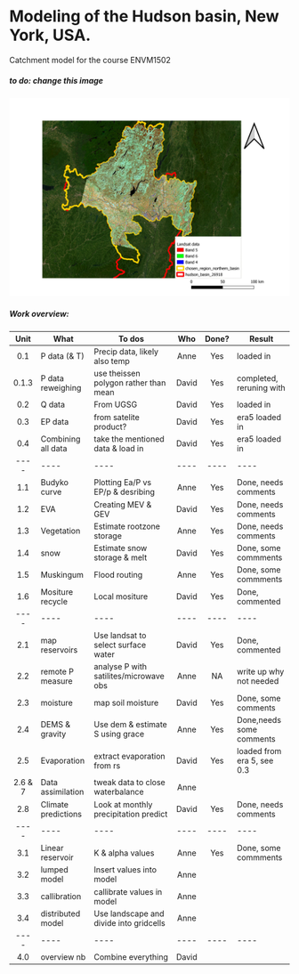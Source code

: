# Modeling of the Hudson basin, New York, USA.
Catchment model for the course ENVM1502


##### to do: change this image 
![map_satelite_imaging](GIS/map_satelite_imaging.jpeg)

##### Work overview:
| Unit        | What                | To dos                                 | Who   | Done?  |  Result                 |
| :----:      | ----                | ----                                   |:----: | :----: | ----                    |
| 0.1         | P data (& T)        | Precip data, likely also temp          | Anne  | Yes    | loaded in               |
| 0.1.3       | P data reweighing   | use theissen polygon rather than mean  | David | Yes    | completed, reruning with|  
| 0.2         | Q data              | From UGSG                              | David | Yes    | loaded in               |  
| 0.3         | EP data             | from satelite product?                 | David | Yes    | era5 loaded in          | 
| 0.4         | Combining all data  | take the mentioned data & load in      | David | Yes    | era5 loaded in          |  
| ----        | ----                | ----                                   | ----  | ----   | ----                    |
| 1.1         | Budyko curve        | Plotting Ea/P vs EP/p &  desribing     | Anne  | Yes    | Done, needs comments    |  
| 1.2         | EVA                 | Creating MEV & GEV                     | David | Yes    | Done, needs comments    |
| 1.3         | Vegetation          | Estimate rootzone storage              | Anne  | Yes    | Done, needs comments    |
| 1.4         | snow                | Estimate snow storage & melt           | David | Yes    | Done, some commments    |  
| 1.5         | Muskingum           | Flood routing                          | Anne  | Yes    | Done, some commments    |
| 1.6         | Mositure recycle    | Local mositure                         | David | Yes    | Done, commented         |
| ----        | ----                | ----                                   | ----  | ----   | ----                    |
| 2.1         | map reservoirs      | Use landsat to select surface water    | David | Yes    | Done, commented         |
| 2.2         | remote P measure    | analyse P with satilites/microwave obs | Anne  | NA     | write up why not needed |
| 2.3         | moisture            | map soil moisture                      | David | Yes    | Done, some comments     |
| 2.4         | DEMS & gravity      | Use dem & estimate S using grace       | Anne  | Yes    | Done,needs some comments|
| 2.5         | Evaporation         | extract evaporation from rs            | David | Yes    | loaded from era 5, see 0.3|
| 2.6 & 7     | Data assimilation   | tweak data to close waterbalance       | Anne  |        |                         |
| 2.8         | Climate predictions | Look at monthly precipitation predict  | David | Yes    | Done, needs comments    |
| ----        | ----                | ----                                   | ----  | ----   | ----                    |
| 3.1         | Linear reservoir    | K & alpha values                       | Anne  | Yes    | Done, some commments    |
| 3.2         | lumped model        | Insert values into model               | Anne  |        |                         |
| 3.3         | callibration        | callibrate values in model             | Anne  |        |                         |
| 3.4         | distributed model   | Use landscape and divide into gridcells| Anne  |        |                         |
| ----        | ----                | ----                                   | ----  | ----   | ----                    |
| 4.0         | overview nb         | Combine everything                     | David |        |                         |
